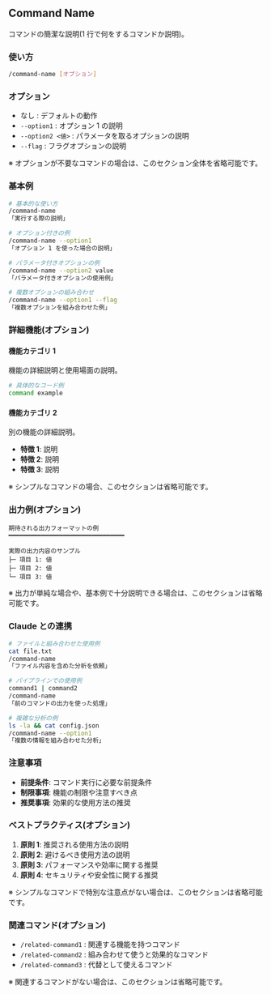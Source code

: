 ## Command Name

コマンドの簡潔な説明(1 行で何をするコマンドか説明)。

<!-- 
テンプレート使用時の注意:
- 必須セクション: タイトル、説明、使い方、基本例、Claude との連携、注意事項
- オプションセクション: オプション、詳細機能、出力例、ベストプラクティス、関連コマンド
- コマンドの複雑さに応じて必要なセクションのみを使用してください
-->

### 使い方

```bash
/command-name [オプション]
```

### オプション

- なし : デフォルトの動作
- `--option1` : オプション 1 の説明
- `--option2 <値>` : パラメータを取るオプションの説明
- `--flag` : フラグオプションの説明

※ オプションが不要なコマンドの場合は、このセクション全体を省略可能です。

### 基本例

```bash
# 基本的な使い方
/command-name
「実行する際の説明」

# オプション付きの例
/command-name --option1
「オプション 1 を使った場合の説明」

# パラメータ付きオプションの例
/command-name --option2 value
「パラメータ付きオプションの使用例」

# 複数オプションの組み合わせ
/command-name --option1 --flag
「複数オプションを組み合わせた例」
```

### 詳細機能(オプション)

#### 機能カテゴリ 1

機能の詳細説明と使用場面の説明。

```bash
# 具体的なコード例
command example
```

#### 機能カテゴリ 2

別の機能の詳細説明。

- **特徴 1**: 説明
- **特徴 2**: 説明
- **特徴 3**: 説明

※ シンプルなコマンドの場合、このセクションは省略可能です。

### 出力例(オプション)

```
期待される出力フォーマットの例
━━━━━━━━━━━━━━━━━━━━━━━━━━━━━━━━

実際の出力内容のサンプル
├─ 項目 1: 値
├─ 項目 2: 値
└─ 項目 3: 値
```

※ 出力が単純な場合や、基本例で十分説明できる場合は、このセクションは省略可能です。

### Claude との連携

```bash
# ファイルと組み合わせた使用例
cat file.txt
/command-name
「ファイル内容を含めた分析を依頼」

# パイプラインでの使用例
command1 | command2
/command-name
「前のコマンドの出力を使った処理」

# 複雑な分析の例
ls -la && cat config.json
/command-name --option1
「複数の情報を組み合わせた分析」
```

### 注意事項

- **前提条件**: コマンド実行に必要な前提条件
- **制限事項**: 機能の制限や注意すべき点
- **推奨事項**: 効果的な使用方法の推奨

### ベストプラクティス(オプション)

1. **原則 1**: 推奨される使用方法の説明
2. **原則 2**: 避けるべき使用方法の説明
3. **原則 3**: パフォーマンスや効率に関する推奨
4. **原則 4**: セキュリティや安全性に関する推奨

※ シンプルなコマンドで特別な注意点がない場合は、このセクションは省略可能です。

### 関連コマンド(オプション)

- `/related-command1` : 関連する機能を持つコマンド
- `/related-command2` : 組み合わせて使うと効果的なコマンド
- `/related-command3` : 代替として使えるコマンド

※ 関連するコマンドがない場合は、このセクションは省略可能です。
